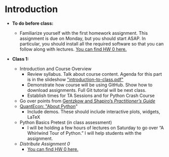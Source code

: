 # Introduction


* **To do before class:**

    * Familiarize yourself with the first homework assignment. This assignment is due on Monday, but you should start ASAP. In particular, you should install all the required software so that you can follow along with lectures. [You can find HW 0 here.](./HW/hw-00/readme.md)

* **Class 1:**
    * Introduction and Course Overview
        * Review syllabus. Talk about course content. Agenda for this part is in the slideshow ["introduction-to-class.pdf"](./introduction-to-class.pdf)
        * Demonstrate how course will be using GitHub. Show how to download assignments. Full Git tutorial will be next class.
        * Establish times for TA Sessions and for Python Crash Course
    * Go over points from [Gentzkow and Shapiro’s *Practitioner’s Guide*](https://web.stanford.edu/~gentzkow/research/CodeAndData.pdf)
    * [QuantEcon: "About Python](https://lectures.quantecon.org/py/about_py.html)"
        * Include demos. These should include interactive plots, widgets, LaTeX
    * Python Basics Pretest (in class assessment)
        * I will be holding a few hours of lectures on Saturday to go over “A Whirlwind Tour of Python.” I will help students with the assignment.
    * *Distribute Assignment 0*
        * [You can find HW 0 here.](./HW/hw-00/readme.md)
